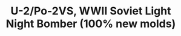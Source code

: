 ---
layout: product
title: "U-2/Po-2VS, WWII Soviet Light Night Bomber (100% new molds)"
price: "TBA" 
desc: "N/A"
img_path: "/assets/img/ICM 72243.webp"
brand: "N/A"
available: false
special_offer: false
new: false
soon: false
cat: "010000"
subcat: "013600"
subsubcat: "0N/A"
sifra: "ICM 72243"
popular: false
---